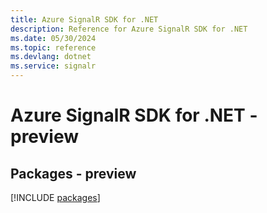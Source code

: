 ```yaml
---
title: Azure SignalR SDK for .NET
description: Reference for Azure SignalR SDK for .NET
ms.date: 05/30/2024
ms.topic: reference
ms.devlang: dotnet
ms.service: signalr
---
```

# Azure SignalR SDK for .NET - preview
## Packages - preview
[!INCLUDE [packages](signalr-index.md)]